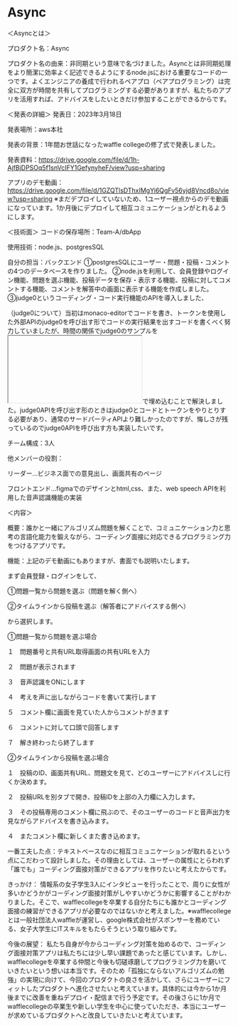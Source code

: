 # Async
＜Asyncとは＞

プロダクト名：Async

プロダクト名の由来：非同期という意味で名づけました。Asyncとは非同期処理をより簡潔に効率よく記述できるようにするnode.jsにおける重要なコードの一つです。よくエンジニアの養成で行われるペアプロ（ペアプログラミング）は完全に双方が時間を共有してプログラミングする必要がありますが、私たちのアプリを活用すれば、アドバイスをしたいときだけ参加することができるからです。

＜発表の詳細＞
発表日：2023年3月18日　

発表場所：aws本社

発表の背景：1年間お世話になったwaffle collegeの修了式で発表しました。

発表資料：https://drive.google.com/file/d/1h-AjfBjDPSOq5f1snVcIFY1GefynyheF/view?usp=sharing

アプリのデモ動画：https://drive.google.com/file/d/1GZQTlsDThxIMgYi6QgFv56yjd8Vncd8o/view?usp=sharing
※まだデプロイしていないため、1ユーザー視点からのデモ動画になっています。1か月後にデプロイして相互コミュニケーションがとれるようにします。

＜技術面＞
コードの保存場所：Team-A/dbApp

使用技術：node.js、postgresSQL

自分の担当：バックエンド
➀postgresSQLにユーザー・問題・投稿・コメントの4つのデータベースを作りました。
➁node.jsを利用して、会員登録やログイン機能、問題を選ぶ機能、投稿データを保存・表示する機能、投稿に対してコメントする機能、コメントを解答中の画面に表示する機能を作成しました。
➂judge0というコーディング・コード実行機能のAPIを導入しました、

（judge0について）当初はmonaco-editorでコードを書き、トークンを使用した外部APIのjudge0を呼び出す形でコードの実行結果を出すコードを書くべく努力していましたが、時間の関係でjudge0のサンプルを<iframe></iframe>で埋め込むことで解決しました。judge0APIを呼び出す形のときはjudge0とコードとトークンをやりとりする必要があり、通常のサードパーティAPIより難しかったのですが、悔しさが残っているのでjudge0APIを呼び出す方も実装したいです。

チーム構成：3人

他メンバーの役割：

リーダー…ビジネス面での意見出し、画面共有のページ

フロントエンド…figmaでのデザインとhtml,css、また、web speech APIを利用した音声認識機能の実装


＜内容＞

概要：誰かと一緒にアルゴリズム問題を解くことで、コミュニケーション力と思考の言語化能力を鍛えながら、コーディング面接に対応できるプログラミング力をつけるアプリです。

機能：上記のデモ動画にもありますが、書面でも説明いたします。

まず会員登録・ログインをして、

➀問題一覧から問題を選ぶ（問題を解く側へ）

➁タイムラインから投稿を選ぶ（解答者にアドバイスする側へ）

から選択します。

➀問題一覧から問題を選ぶ場合

１　問題番号と共有URL取得画面の共有URLを入力

２　問題が表示されます

３　音声認識をONにします

４　考えを声に出しながらコードを書いて実行します

５　コメント欄に画面を見ていた人からコメントがきます

６　コメントに対して口頭で回答します

７　解き終わったら終了します

➁タイムラインから投稿を選ぶ場合

１　投稿のID、画面共有URL、問題文を見て、どのユーザーにアドバイスしに行くか決めます。

２　投稿URLを別タブで開き、投稿IDを上部の入力欄に入力します。

３　その投稿専用のコメント欄に飛ぶので、そのユーザーのコードと音声出力を見ながらアドバイスを書き込みます。

４　またコメント欄に新しくまた書き込めます。


一番工夫した点：テキストベースなのに相互コミュニケーションが取れるという点にこだわって設計しました。その理由としては、ユーザーの属性にとらわれず「誰でも」コーディング面接対策ができるアプリを作りたいと考えたからです。

きっかけ：
情報系の女子学生3人にインタビューを行ったことで、周りに女性が多いかどうかがコーディング面接対策がしやすいかどうかに影響することがわかりました。そこで、wafflecollegeを卒業する自分たちにも誰かとコーディング面接の練習ができるアプリが必要なのではないかと考えました。※wafflecollegeとは一般社団法人waffleが運営し、google株式会社がスポンサーを務めている、女子大学生にITスキルをもたらそうという取り組みです。

今後の展望：
私たち自身が今からコーディング対策を始めるので、コーディング面接対策アプリは私たちには少し早い課題であったと感じています。しかし、wafflecollegeを卒業する仲間と今後も切磋琢磨してプログラミング力を磨いていきたいという想いは本当です。そのため「孤独にならないアルゴリズムの勉強」の実現に向けて、今回のプロダクトの良さを活かして、さらにユーザーにフィットしたプロダクトへ進化させたいと考えています。具体的には今から1か月後までに改善を重ねデプロイ・配信まで行う予定です。その後さらに1か月でwafflecollegeの卒業生や新しい学生を中心に使っていただき、本当にユーザーが求めているプロダクトへと改良していきたいと考えています。
